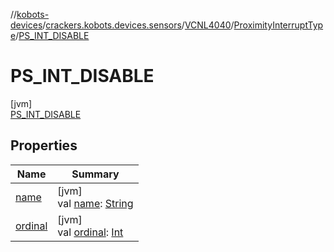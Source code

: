 //[kobots-devices](../../../../../index.md)/[crackers.kobots.devices.sensors](../../../index.md)/[VCNL4040](../../index.md)/[ProximityInterruptType](../index.md)/[PS_INT_DISABLE](index.md)

# PS_INT_DISABLE

[jvm]\
[PS_INT_DISABLE](index.md)

## Properties

| Name | Summary |
|---|---|
| [name](../../../../crackers.kobots.utilities/-pointer-gauge/-shape/-s-e-m-i-c-i-r-c-l-e/index.md#-372974862%2FProperties%2F-1216412040) | [jvm]<br>val [name](../../../../crackers.kobots.utilities/-pointer-gauge/-shape/-s-e-m-i-c-i-r-c-l-e/index.md#-372974862%2FProperties%2F-1216412040): [String](https://kotlinlang.org/api/latest/jvm/stdlib/kotlin/-string/index.html) |
| [ordinal](../../../../crackers.kobots.utilities/-pointer-gauge/-shape/-s-e-m-i-c-i-r-c-l-e/index.md#-739389684%2FProperties%2F-1216412040) | [jvm]<br>val [ordinal](../../../../crackers.kobots.utilities/-pointer-gauge/-shape/-s-e-m-i-c-i-r-c-l-e/index.md#-739389684%2FProperties%2F-1216412040): [Int](https://kotlinlang.org/api/latest/jvm/stdlib/kotlin/-int/index.html) |
